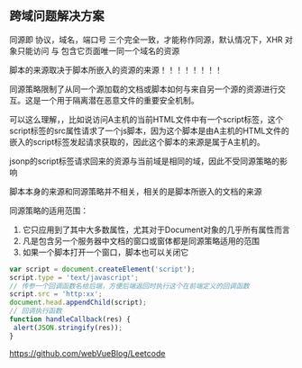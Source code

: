 ## 跨域问题解决方案

同源即 协议，域名，端口号 三个完全一致，才能称作同源，默认情况下，XHR 对象只能访问 与 包含它页面唯一同一个域名的资源

脚本的来源取决于脚本所嵌入的资源的来源！！！！！！！！

同源策略限制了从同一个源加载的文档或脚本如何与来自另一个源的资源进行交互。这是一个用于隔离潜在恶意文件的重要安全机制。

可以这么理解，，比如说访问A主机的当前HTML文件中有一个script标签，这个script标签的src属性请求了一个js脚本，因为这个脚本是由A主机的HTML文件的嵌入的script标签发起请求获取的，因此这个脚本的来源是属于A主机的。

jsonp的script标签请求回来的资源与当前域是相同的域，因此不受同源策略的影响

脚本本身的来源和同源策略并不相关，相关的是脚本所嵌入的文档的来源

同源策略的适用范围：

1. 它只应用到了其中大多数属性，尤其对于Document对象的几乎所有属性而言
2. 凡是包含另一个服务器中文档的窗口或窗体都是同源策略适用的范围
3. 如果一个脚本打开一个窗口，脚本也可以关闭它

```js
var script = document.createElement('script');
script.type = 'text/javascript';
// 传参一个回调函数名给后端，方便后端返回时执行这个在前端定义的回调函数
script.src = 'http:xx';
document.head.appendChild(script);
// 回调执行函数
function handleCallback(res) {
 alert(JSON.stringify(res));
}
```

https://github.com/webVueBlog/Leetcode
